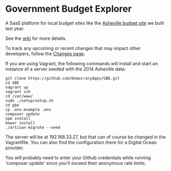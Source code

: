 # Government Budget Explorer

A SaaS platform for local budget sites like the [Asheville budget site](http://avlbudget.org) we built last year.

See the [wiki](https://github.com/DemocracyApps/GBE/wiki) for more details.

To track any upcoming or recent changes that may impact other developers, follow the [Changes page](Changes). 

If you are using Vagrant, the following commands will install and start an instance of a server seeded with the 2014 Asheville data:

    git clone https://github.com/DemocracyApps/GBE.git
    cd GBE
    vagrant up
    vagrant ssh
    cd /var/www/
    sudo ./setup/setup.sh
    cd gbe
    cp .env.example .env
    composer update
    npm install
    bower install
    ./artisan migrate --seed
    
The server will be at 192.168.33.27, but that can of course be changed in the Vagrantfile. You can also find the 
configuration there for a Digital Ocean provider.

You will probably need to enter your Github credentials while running 'composer update' since you'll 
exceed their anonymous rate limits.


    
